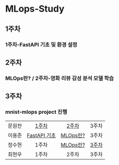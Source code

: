 # MLops-Study

## 1주차

### 1주차-FastAPI 기초 및 환경 설정

## 2주차

### MLOps란? / 2주차-영화 리뷰 감성 분석 모델 학습

## 3주차

### mnist-mlops project 진행

|        |                                                                                                                    |                                                                                                                          |       |
| :----: | :----------------------------------------------------------------------------------------------------------------: | :----------------------------------------------------------------------------------------------------------------------: | :---: |
| 문원찬 |     [1주차](https://github.com/elwhyjay/MLops-Study/blob/main/1st-week/%EB%AC%B8%EC%9B%90%EC%B0%AC/readme.md)      |        [2주차](https://github.com/elwhyjay/MLops-Study/blob/main/2nd-week/%EB%AC%B8%EC%9B%90%EC%B0%AC/readme.md)         | 3주차 |
| 이용준 | [FastAPI 기초](https://github.com/elwhyjay/MLops-Study/blob/main/1st-week/%EC%9D%B4%EC%9A%A9%EC%A4%80/1st-week.md) | [MLOps란?](https://github.com/elwhyjay/MLops-Study/blob/main/2nd-week/%EC%9D%B4%EC%9A%A9%EC%A4%80/intro%20to%20MLops.md) | 3주차 |
| 정수현 |                                                       1주차                                                        |      [MLOps란?](https://github.com/elwhyjay/MLops-Study/blob/main/2nd-week/%EC%A0%95%EC%88%98%ED%98%84/2nd-week.md)      | [3주차](https://github.com/elwhyjay/MLops-Study/blob/main/3nd-week/%EC%A0%95%EC%88%98%ED%98%84/3%EC%A3%BC%EC%B0%A8%20mnist-mlops%20%ED%94%84%EB%A1%9C%EC%A0%9D%ED%8A%B8.md) |
| 최현우 |                                                       1주차                                                        |                                                          2주차                                                           | 3주차 |
